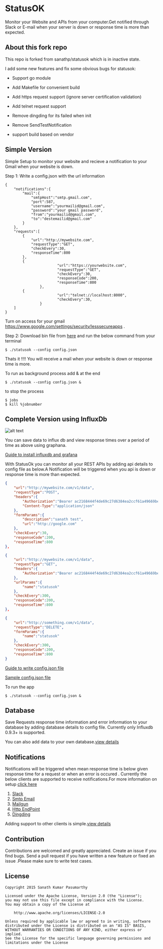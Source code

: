 # StatusOK

Monitor your Website and APIs from your computer.Get notified through Slack or E-mail when your server is down or response time is more than expected.

## About this fork repo

This repo is forked from sanathp/statusok which is in inactive state.

I add some new features and fix some obvious bugs for statusok:

* Support go module
* Add Makefile for convenient build
* Add https request support (ignore server certification validation)
* Add telnet request support

* Remove dingding for its failed when init
* Remove SendTestNotification

* support build based on vendor

## Simple Version

Simple Setup to monitor your website and recieve a notification to your Gmail when your website is down.

Step 1: Write a config.json with the url information 
```
{
	"notifications":{
		"mail":{
			"smtpHost":"smtp.gmail.com",
			"port":587,
			"username":"yourmailid@gmail.com",
			"password":"your gmail password",
			"from":"yourmailid@gmail.com",
			"to":"destemailid@gmail.com"
		}
	},
	"requests":[
		{
			"url":"http://mywebsite.com",
			"requestType":"GET",
			"checkEvery":30,	
			"responseTime":800
		},
		{
                        "url":"https://yourwebsite.com",
                        "requestType":"GET",
                        "checkEvery":30,
                        "responseCode":200,
                        "responseTime":800
                },
		{
                        "url":"telnet://localhost:8000",
                        "checkEvery":30,
                }		
	]
}
```
Turn on access for your gmail https://www.google.com/settings/security/lesssecureapps .

Step 2: Download bin file from [here](https://github.com/sanathp/statusok/releases/) and run the below command from your terminal
```
$ ./statusok --config config.json
```
Thats it !!!! You will receive a mail when your website is down or response time is more.

To run as background process add & at the end

```
$ ./statusok --config config.json &	
```
to stop the process 
```
$ jobs
$ kill %jobnumber
```

## Complete Version using InfluxDb

![alt text](https://github.com/sanathp/StatusOK/raw/master/screenshots/graphana.png "Graphana Screenshot")

You can save data to influx db and view response times over a period of time as above using graphana.

[Guide to install influxdb and grafana](https://github.com/sanathp/statusok/blob/master/Config.md#database) 

With StatusOk you can monitor all your REST APIs by adding api details to config file as below.A Notification will be triggered when you api is down or response time is more than expected.

```json
{
	"url":"http://mywebsite.com/v1/data",
	"requestType":"POST",
	"headers":{
		"Authorization":"Bearer ac2168444f4de69c27d6384ea2ccf61a49669be5a2fb037ccc1f",
		"Content-Type":"application/json"
	},
	"formParams":{
		"description":"sanath test",
		"url":"http://google.com"
	},
	"checkEvery":30,
	"responseCode":200,		
	"responseTime":800
},

{
	"url":"http://mywebsite.com/v1/data",
	"requestType":"GET",
	"headers":{
		"Authorization":"Bearer ac2168444f4de69c27d6384ea2ccf61a49669be5a2fb037ccc1f",		
	},
	"urlParams":{
		"name":"statusok"
	},
	"checkEvery":300,
	"responseCode":200,		
	"responseTime":800
},

{
	"url":"http://something.com/v1/data",
	"requestType":"DELETE",
	"formParams":{
		"name":"statusok"
	},
	"checkEvery":300,
	"responseCode":200,		
	"responseTime":800
}

```
[Guide to write config.json file](https://github.com/sanathp/statusok/blob/master/Config.md#writing-a-config-file)

[Sample config.json file](https://github.com/sanathp/StatusOK/blob/master/sample_config.json)

To run the app

```
$ ./statusok --config config.json &
```

## Database

Save Requests response time information and error information to your database by adding database details to config file. Currently only Influxdb 0.9.3+ is supported.

You can also add data to your own database.[view details](https://github.com/sanathp/statusok/blob/master/Config.md#save-data-to-any-other-database)

## Notifications

Notifications will be triggered when mean response time is below given response time for a request or when an error is occured . Currently the below clients are supported to receive notifications.For more information on setup [click here](https://github.com/sanathp/statusok/blob/master/Config.md#notifications)

1. [Slack](https://github.com/sanathp/statusok/blob/master/Config.md#slack)
2. [Smtp Email](https://github.com/sanathp/statusok/blob/master/Config.md#e-mail)
3. [Mailgun](https://github.com/sanathp/statusok/blob/master/Config.md#mailgun)
4. [Http EndPoint](https://github.com/sanathp/statusok/blob/master/Config.md#http-endpoint)
5. [Dingding](https://github.com/sanathp/statusok/blob/master/Config.md#dingding)

Adding support to other clients is simple.[view details](https://github.com/sanathp/statusok/blob/master/Config.md#write-your-own-notification-client)

## Contribution

Contributions are welcomed and greatly appreciated. Create an issue if you find bugs.
Send a pull request if you have written a new feature or fixed an issue .Please make sure to write test cases.

## License
```
Copyright 2015 Sanath Kumar Pasumarthy

Licensed under the Apache License, Version 2.0 (the "License");
you may not use this file except in compliance with the License.
You may obtain a copy of the License at

    http://www.apache.org/licenses/LICENSE-2.0

Unless required by applicable law or agreed to in writing, software
distributed under the License is distributed on an "AS IS" BASIS,
WITHOUT WARRANTIES OR CONDITIONS OF ANY KIND, either express or implied.
See the License for the specific language governing permissions and
limitations under the License
```
